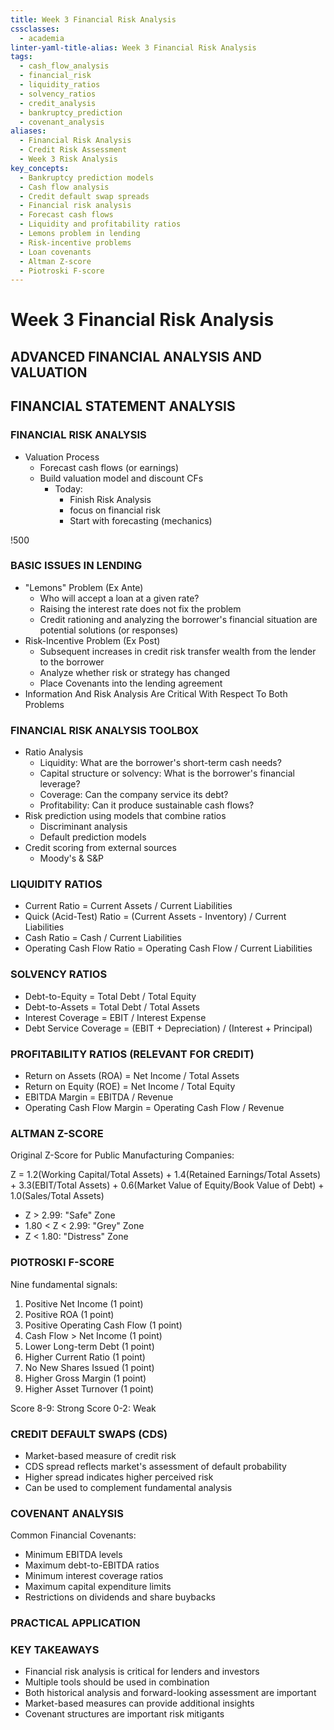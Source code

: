 ```yaml
---
title: Week 3 Financial Risk Analysis
cssclasses:
  - academia
linter-yaml-title-alias: Week 3 Financial Risk Analysis
tags:
  - cash_flow_analysis
  - financial_risk
  - liquidity_ratios
  - solvency_ratios
  - credit_analysis
  - bankruptcy_prediction
  - covenant_analysis
aliases:
  - Financial Risk Analysis
  - Credit Risk Assessment
  - Week 3 Risk Analysis
key_concepts:
  - Bankruptcy prediction models
  - Cash flow analysis
  - Credit default swap spreads
  - Financial risk analysis
  - Forecast cash flows
  - Liquidity and profitability ratios
  - Lemons problem in lending
  - Risk-incentive problems
  - Loan covenants
  - Altman Z-score
  - Piotroski F-score
---
```


# Week 3 Financial Risk Analysis

## ADVANCED FINANCIAL ANALYSIS AND VALUATION

## FINANCIAL STATEMENT ANALYSIS

### FINANCIAL RISK ANALYSIS

- Valuation Process
	- Forecast cash flows (or earnings)
	- Build valuation model and discount CFs
		- Today:
			- Finish Risk Analysis
			- focus on financial risk
			- Start with forecasting (mechanics)

!500

### BASIC ISSUES IN LENDING

- "Lemons" Problem (Ex Ante)
	- Who will accept a loan at a given rate?
	- Raising the interest rate does not fix the problem
	- Credit rationing and analyzing the borrower's financial situation are potential solutions (or responses)
- Risk-Incentive Problem (Ex Post)
	- Subsequent increases in credit risk transfer wealth from the lender to the borrower
	- Analyze whether risk or strategy has changed
	- Place Covenants into the lending agreement
- Information And Risk Analysis Are Critical With Respect To Both Problems

### FINANCIAL RISK ANALYSIS TOOLBOX

- Ratio Analysis
	- Liquidity: What are the borrower's short-term cash needs?
	- Capital structure or solvency: What is the borrower's financial leverage?
	- Coverage: Can the company service its debt?
	- Profitability: Can it produce sustainable cash flows?
- Risk prediction using models that combine ratios
	- Discriminant analysis
	- Default prediction models
- Credit scoring from external sources
	- Moody's & S&P

### LIQUIDITY RATIOS

- Current Ratio = Current Assets / Current Liabilities
- Quick (Acid-Test) Ratio = (Current Assets - Inventory) / Current Liabilities
- Cash Ratio = Cash / Current Liabilities
- Operating Cash Flow Ratio = Operating Cash Flow / Current Liabilities

### SOLVENCY RATIOS

- Debt-to-Equity = Total Debt / Total Equity
- Debt-to-Assets = Total Debt / Total Assets
- Interest Coverage = EBIT / Interest Expense
- Debt Service Coverage = (EBIT + Depreciation) / (Interest + Principal)

### PROFITABILITY RATIOS (RELEVANT FOR CREDIT)

- Return on Assets (ROA) = Net Income / Total Assets
- Return on Equity (ROE) = Net Income / Total Equity
- EBITDA Margin = EBITDA / Revenue
- Operating Cash Flow Margin = Operating Cash Flow / Revenue

### ALTMAN Z-SCORE

Original Z-Score for Public Manufacturing Companies:

Z = 1.2(Working Capital/Total Assets) + 1.4(Retained Earnings/Total Assets) + 3.3(EBIT/Total Assets) + 0.6(Market Value of Equity/Book Value of Debt) + 1.0(Sales/Total Assets)

- Z > 2.99: "Safe" Zone
- 1.80 < Z < 2.99: "Grey" Zone
- Z < 1.80: "Distress" Zone

### PIOTROSKI F-SCORE

Nine fundamental signals:
1. Positive Net Income (1 point)
2. Positive ROA (1 point)
3. Positive Operating Cash Flow (1 point)
4. Cash Flow > Net Income (1 point)
5. Lower Long-term Debt (1 point)
6. Higher Current Ratio (1 point)
7. No New Shares Issued (1 point)
8. Higher Gross Margin (1 point)
9. Higher Asset Turnover (1 point)

Score 8-9: Strong
Score 0-2: Weak

### CREDIT DEFAULT SWAPS (CDS)

- Market-based measure of credit risk
- CDS spread reflects market's assessment of default probability
- Higher spread indicates higher perceived risk
- Can be used to complement fundamental analysis

### COVENANT ANALYSIS

Common Financial Covenants:
- Minimum EBITDA levels
- Maximum debt-to-EBITDA ratios
- Minimum interest coverage ratios
- Maximum capital expenditure limits
- Restrictions on dividends and share buybacks

### PRACTICAL APPLICATION

[^1]: Start with ratio analysis
[^2]: Apply prediction models
[^3]: Compare with market-based measures
[^4]: Review covenant compliance
[^5]: Form overall credit assessment

### KEY TAKEAWAYS

- Financial risk analysis is critical for lenders and investors
- Multiple tools should be used in combination
- Both historical analysis and forward-looking assessment are important
- Market-based measures can provide additional insights
- Covenant structures are important risk mitigants
